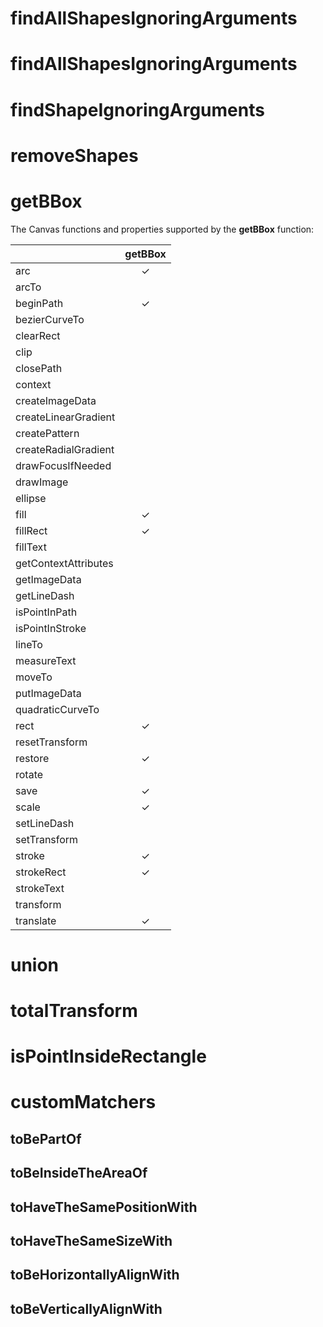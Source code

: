 
# findAllShapesIgnoringArguments
# findAllShapesIgnoringArguments
# findShapeIgnoringArguments
# removeShapes
# getBBox

The Canvas functions and properties supported by the **getBBox** function:

| |getBBox|
|:--|:-:|
|arc|✓|
|arcTo| |
|beginPath|✓|
|bezierCurveTo| |
|clearRect| |
|clip| |
|closePath| |
|context| |
|createImageData| |
|createLinearGradient| |
|createPattern| |
|createRadialGradient| |
|drawFocusIfNeeded| |
|drawImage| |
|ellipse| |
|fill|✓|
|fillRect|✓|
|fillText| |
|getContextAttributes| |
|getImageData| |
|getLineDash| |
|isPointInPath| |
|isPointInStroke| |
|lineTo| |
|measureText| |
|moveTo| |
|putImageData| |
|quadraticCurveTo| |
|rect|✓|
|resetTransform| |
|restore|✓|
|rotate| |
|save|✓|
|scale|✓|
|setLineDash| |
|setTransform| |
|stroke|✓|
|strokeRect|✓|
|strokeText| |
|transform| |
|translate|✓|


# union
# totalTransform
# isPointInsideRectangle
# customMatchers

## toBePartOf
## toBeInsideTheAreaOf
## toHaveTheSamePositionWith
## toHaveTheSameSizeWith
## toBeHorizontallyAlignWith
## toBeVerticallyAlignWith